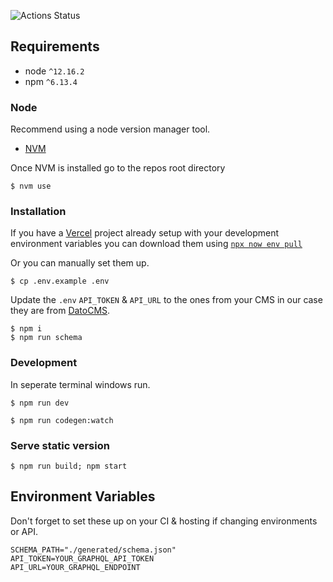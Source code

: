 ![Actions Status](https://github.com/andykenward/andykenward.com/workflows/Check%20Pull%20Request/badge.svg)

## Requirements

- node `^12.16.2`
- npm `^6.13.4`

### Node

Recommend using a node version manager tool.

- [NVM](https://github.com/creationix/nvm#install-script)

Once NVM is installed go to the repos root directory

```
$ nvm use
```

### Installation

If you have a [Vercel](https://vercel.com) project already setup with your development environment variables you can download them using [`npx now env pull`](https://vercel.com/docs/v2/build-step#development-environment-variables)

Or you can manually set them up.

```
$ cp .env.example .env
```

Update the `.env` `API_TOKEN` & `API_URL` to the ones from your CMS in our case they are from [DatoCMS](https://datocms.com).

```
$ npm i
$ npm run schema
```

### Development

In seperate terminal windows run.
```
$ npm run dev
```

```
$ npm run codegen:watch
```

### Serve static version

```
$ npm run build; npm start
```
## Environment Variables

Don't forget to set these up on your CI & hosting if changing environments or API.

```
SCHEMA_PATH="./generated/schema.json"
API_TOKEN=YOUR_GRAPHQL_API_TOKEN
API_URL=YOUR_GRAPHQL_ENDPOINT
```